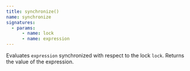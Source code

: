 ```yaml
---
title: synchronize()
name: synchronize
signatures:
  - params:
      - name: lock
      - name: expression
---
```


Evaluates `expression` synchronized with respect to the lock `lock`. Returns the
value of the expression.
